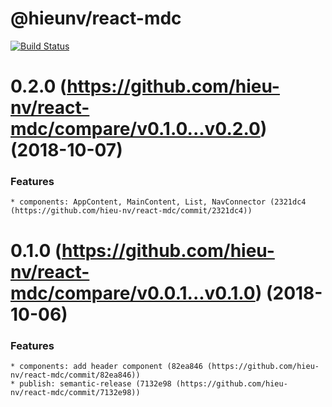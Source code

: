 # @hieunv/react-mdc
[![Build Status](https://travis-ci.org/hieu-nv/react-mdc.svg?branch=master)](https://travis-ci.org/hieu-nv/react-mdc)

# 0.2.0 (https://github.com/hieu-nv/react-mdc/compare/v0.1.0...v0.2.0) (2018-10-07)

### Features

    * components: AppContent, MainContent, List, NavConnector (2321dc4 (https://github.com/hieu-nv/react-mdc/commit/2321dc4))

# 0.1.0 (https://github.com/hieu-nv/react-mdc/compare/v0.0.1...v0.1.0) (2018-10-06)

### Features

    * components: add header component (82ea846 (https://github.com/hieu-nv/react-mdc/commit/82ea846))
    * publish: semantic-release (7132e98 (https://github.com/hieu-nv/react-mdc/commit/7132e98))
